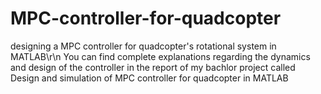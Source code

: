 # MPC-controller-for-quadcopter
designing a MPC controller for quadcopter's rotational system in MATLAB\r\n
You can find complete explanations regarding the dynamics and design of the controller in the report of my bachlor project called Design and simulation of MPC controller for quadcopter in MATLAB

